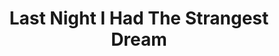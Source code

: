 ---
ee_id: '51'
site: '1'
type: '2'
url: 2009-041-last-night-i-had-the-strangest-dream
title: Last Night I Had The Strangest Dream
year: '2009'
display_year: '2009'
medium:
dims:
pitch: Me playing folk music and singing through auto-tune. Uuugh.
ps:
live_url:
related: "[36] 2007-003 Apple GarageBand Auto Tune Demonstration - appleautotune"
youtube: https://www.youtube.com/watch?v=Kow3MR2kTVs
related_code:
imgs: Last-Night-I-Had-Strangest-Dream-2009-041-Perf-View-1-database-NL.jpg
subheading:
download:
add_credit:
commission:
layout: things-i-made
---